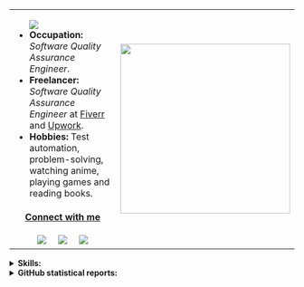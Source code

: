 <table>
  <tr>
    <td>
        <ul>
          <img src="https://readme-typing-svg.herokuapp.com?color=%233B3838&size=25&center=true&vCenter=true&width=600&height=50&lines=Hi+👋,+I'm+Pollab+Ahmed.;A+SQA+Engineer+and+Freelancer." />
<!--           <li><strong>Name:</strong> <a href="https://www.linkedin.com/in/pollab-ahmed/">Pollab Ahmed</a></li> -->
          <li><strong>Occupation:</strong> <em>Software Quality Assurance Engineer</em>.</li>
          <li><strong>Freelancer:</strong> <em>Software Quality Assurance Engineer</em> at <a href="https://www.fiverr.com/p_ahmed">Fiverr</a> and <a href="https://www.upwork.com/freelancers/~014faae15050f47440">Upwork</a>.</li>
          <li><strong>Hobbies:</strong> Test automation, problem-solving, watching anime, playing games and reading books.</li>
        </ul>
      <div align="center" colspan="2">
      <h4><ins>Connect with me</ins></h4>
          <a href="mailto:pollab17@gmail.com"><img src="https://img.shields.io/badge/Gmail-lightgrey?style=flat&logo=gmail"/></a>&nbsp;&nbsp;&nbsp;&nbsp;
<!--           <a href="https://www.linkedin.com/in/pollab-ahmed/"><img src="https://img.shields.io/badge/Linkedin-0077b5?style=flat&logo=linkedin"/></a>&nbsp;&nbsp;&nbsp;&nbsp; -->
          <a href="https://www.fiverr.com/p_ahmed"><img src="https://img.shields.io/badge/Fiverr-1DBF73?style=flat&logo=fiverr&logoColor=white"/></a>&nbsp;&nbsp;&nbsp;&nbsp;
          <a href="https://www.upwork.com/freelancers/~014faae15050f47440"><img src="https://img.shields.io/badge/Upwork-494949?style=flat&logo=upwork"/></a>
    </div>
    </td>
    <td><img src="https://i.postimg.cc/SQckNRq1/Programmer-rafiki.png" width="300" height="300"></td>
  </tr>
  </table>
  
  <details>
  <summary><strong>Skills:</strong></summary>
  <br>

```json
{
	"Programming Skills": [
		"Java",
		"JavaScript"
	],
	"Test Automation Tools & Framework": [
		"Selenium web driver",
		"JUnit",
		"TestNG",
		"Gradle",
		"Maven",
		"Cucumber",
		"Robot Framework",
		"Cypress"
	],
	"Cross-Browser Testing": "Browserstack",
	"Project Management & Bug Tracking Tools": [
		"Agile",
		"Jira",
		"Confluence",
		"TestRail"
	],
	"API Testing": [
		"Postman",
		"Newman",
		"Rest-assured"
		"Axios",
		"Cypress"
	],
	"Load Testing": "JMeter",
	"Database Testing": [
		"MySQL",
		"JMeter"
	],
	"IDE": [
		"IntelliJ IDEA",
		"VS Code"
	],
	"Version Control": "Git"
}
```
  </details>
<details>
  <summary><strong>GitHub statistical reports:</strong></summary>
  <br>
  
<p align="center">
<img align="center" src="https://github-readme-stats.vercel.app/api/top-langs/?username=P-Ahmed&hide_langs_below=1&theme=default&line_height=35&layout=compact" />
<img align="center" src="https://github-readme-stats.vercel.app/api?username=P-Ahmed&show_icons=true&theme=transparent&line_height=19" alt="P-Ahmed's Github Stats" />
<!-- <img align="center" src="https://github-profile-trophy.vercel.app/?username=P-Ahmed&column=7" alt="P-Ahmed's Github Trophy" /> -->
</p>

</details>
